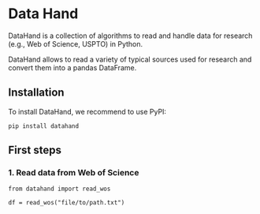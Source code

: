 # Data Hand

DataHand is a collection of algorithms to read and handle data for research (e.g., Web of Science, USPTO) in Python.

DataHand allows to read a variety of typical sources used for research and convert them into a pandas DataFrame.

## Installation

To install DataHand, we recommend to use PyPI:

```
pip install datahand
```

## First steps

### 1. Read data from Web of Science

```
from datahand import read_wos

df = read_wos("file/to/path.txt")
```
